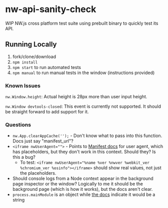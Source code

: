 # nw-api-sanity-check

_WIP_ NW.js cross platform test suite using prebuilt binary to quickly test its API.

## Running Locally

1. fork/clone/download
1. `npm install`
1. `npm start` to run automated tests
1. `npm manual` to run manual tests in the window (instructions provided)

### Known Issues

`nw.Window.height`: Actual height is 28px more than user input height.

`nw.Window devtools-closed`: This event is currently not supported. It should be straight forward to add support for it.

### Questions

- `nw.App.clearAppCache('');` - Don't know what to pass into this function. Docs just say "manifest_url"?
- `<iframe nwUserAgent="">` - Points to [Manifest docs](https://nwjs.readthedocs.io/en/latest/References/Manifest%20Format/#user-agent) for user agent, which has placeholders, but they don't work in this context. Should they? Is this a bug?
  - To test: `<iframe nwUserAgent="%name %ver %nwver %webkit_ver %chromium_ver %osinfo"></iframe>` should show real values, not just the placeholders.
- Should console logs from a Node context appear in the background page inspector or the window? Logically to me it should be the background page (which is how it works), but the docs aren't clear.
- `process.mainModule` is an object while [the docs](https://nwjs.readthedocs.io/en/latest/References/Changes%20to%20Node/#process) indicate it would be a string
